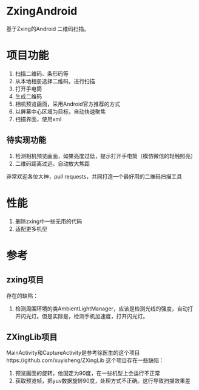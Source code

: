 # ZxingAndroid
基于Zxing的Android 二维码扫描。


# 项目功能

1. 扫描二维码、条形码等
2. 从本地相册选择二维码，进行扫描
3. 打开手电筒
4. 生成二维码
5. 相机预览画面，采用Android官方推荐的方式
6. 以屏幕中心区域为目标，自动快速聚焦
7. 扫描界面，使用xml 

## 待实现功能
1. 检测相机预览画面，如果亮度过低，提示打开手电筒（模仿微信的轻触照亮）
2. 二维码距离过远，自动放大焦距


非常欢迎各位大神，pull requests，共同打造一个最好用的二维码扫描工具


# 性能

1. 删除zxing中一些无用的代码
2. 适配更多机型

# 参考

## zxing项目
存在的缺陷：
1. 检测周围环境的类AmbientLightManager，应该是检测光线的强度，自动打开闪光灯。但是实际是，检测手机加速度，打开闪光灯。


## ZXingLib项目

MainActivity和CaptureActivity是参考徐医生的这个项目https://github.com/xuyisheng/ZXingLib
这个项目存在一些缺陷：
1. 预览画面的旋转，他固定为90度，在一些机型上会运行不正常
2. 获取预览帧，把yuv数据旋转90度，处理方式不正确。这行导致扫描效果差



